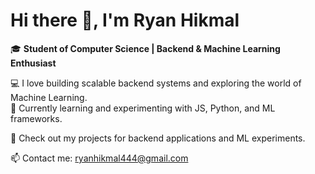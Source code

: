 # Hi there 👋, I'm Ryan Hikmal

🎓 **Student of Computer Science | Backend & Machine Learning Enthusiast**  

💻 I love building scalable backend systems and exploring the world of Machine Learning.  
🔧 Currently learning and experimenting with JS, Python, and ML frameworks.  

📂 Check out my projects for backend applications and ML experiments.  

📫 Contact me: [ryanhikmal444@gmail.com](mailto:ryanhikmal444@gmail.com)  

